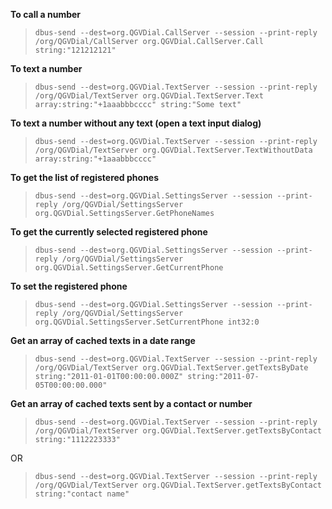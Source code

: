 **To call a number**
> `dbus-send --dest=org.QGVDial.CallServer --session --print-reply /org/QGVDial/CallServer org.QGVDial.CallServer.Call string:"121212121"`

**To text a number**
> `dbus-send --dest=org.QGVDial.TextServer --session --print-reply /org/QGVDial/TextServer org.QGVDial.TextServer.Text array:string:"+1aaabbbcccc" string:"Some text"`

**To text a number without any text (open a text input dialog)**
> `dbus-send --dest=org.QGVDial.TextServer --session --print-reply /org/QGVDial/TextServer org.QGVDial.TextServer.TextWithoutData array:string:"+1aaabbbcccc"`

**To get the list of registered phones**
> `dbus-send --dest=org.QGVDial.SettingsServer --session --print-reply /org/QGVDial/SettingsServer org.QGVDial.SettingsServer.GetPhoneNames`

**To get the currently selected registered phone**
> `dbus-send --dest=org.QGVDial.SettingsServer --session --print-reply /org/QGVDial/SettingsServer org.QGVDial.SettingsServer.GetCurrentPhone`

**To set the registered phone**
> `dbus-send --dest=org.QGVDial.SettingsServer --session --print-reply /org/QGVDial/SettingsServer org.QGVDial.SettingsServer.SetCurrentPhone int32:0`


**Get an array of cached texts in a date range**
> `dbus-send --dest=org.QGVDial.TextServer --session --print-reply /org/QGVDial/TextServer org.QGVDial.TextServer.getTextsByDate string:"2011-01-01T00:00:00.000Z" string:"2011-07-05T00:00:00.000"`

**Get an array of cached texts sent by a contact or number**
> `dbus-send --dest=org.QGVDial.TextServer --session --print-reply /org/QGVDial/TextServer org.QGVDial.TextServer.getTextsByContact string:"1112223333"`

OR
> `dbus-send --dest=org.QGVDial.TextServer --session --print-reply /org/QGVDial/TextServer org.QGVDial.TextServer.getTextsByContact string:"contact name"`